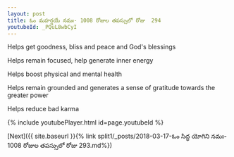 ```yaml
---
layout: post
title: ఓం మహర్షయే నమః- 1008 రోజుల తపస్సులో రోజు  294
youtubeId: _PQuL8wbCyI
---
```

 
 
Helps get goodness, bliss and peace and God's blessings
 
Helps remain focused, help generate inner energy 
 
Helps boost physical and mental health 
 
Helps remain grounded and generates a sense of gratitude towards the greater power 
 
Helps reduce bad karma
 
 
 
 


{% include youtubePlayer.html id=page.youtubeId %}
 
[Next]({{ site.baseurl }}{% link  split1/_posts/2018-03-17-ఓం సిద్ధ యోగిని నమః- 1008 రోజుల తపస్సులో రోజు  293.md%})
 
